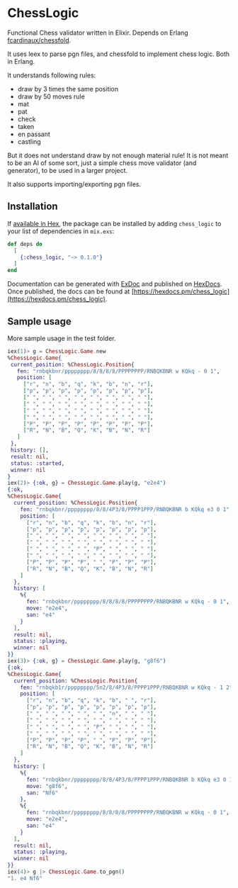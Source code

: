 # ChessLogic

Functional Chess validator written in Elixir. Depends on Erlang [fcardinaux/chessfold](https://github.com/fcardinaux/chessfold/blob/master/erl/chessfold.erl).

It uses leex to parse pgn files, and chessfold to implement chess logic. Both in Erlang.

It understands following rules:

* draw by 3 times the same position
* draw by 50 moves rule
* mat
* pat
* check
* taken
* en passant
* castling

But it does not understand draw by not enough material rule! It is not meant to be an AI of some sort, just a simple chess move validator (and generator), to be used in a larger project.

It also supports importing/exporting pgn files.

## Installation

If [available in Hex](https://hex.pm/docs/publish), the package can be installed
by adding `chess_logic` to your list of dependencies in `mix.exs`:

```elixir
def deps do
  [
    {:chess_logic, "~> 0.1.0"}
  ]
end
```

Documentation can be generated with [ExDoc](https://github.com/elixir-lang/ex_doc)
and published on [HexDocs](https://hexdocs.pm). Once published, the docs can
be found at [https://hexdocs.pm/chess_logic](https://hexdocs.pm/chess_logic).

## Sample usage

More sample usage in the test folder.

 ```elixir
iex(1)> g = ChessLogic.Game.new
%ChessLogic.Game{
  current_position: %ChessLogic.Position{
    fen: "rnbqkbnr/pppppppp/8/8/8/8/PPPPPPPP/RNBQKBNR w KQkq - 0 1",
    position: [
      ["r", "n", "b", "q", "k", "b", "n", "r"],
      ["p", "p", "p", "p", "p", "p", "p", "p"],
      [" ", " ", " ", " ", " ", " ", " ", " "],
      [" ", " ", " ", " ", " ", " ", " ", " "],
      [" ", " ", " ", " ", " ", " ", " ", " "],
      [" ", " ", " ", " ", " ", " ", " ", " "],
      ["P", "P", "P", "P", "P", "P", "P", "P"],
      ["R", "N", "B", "Q", "K", "B", "N", "R"]
    ]
  },
  history: [],
  result: nil,
  status: :started,
  winner: nil
}
iex(2)> {:ok, g} = ChessLogic.Game.play(g, "e2e4")
{:ok,
 %ChessLogic.Game{
   current_position: %ChessLogic.Position{
     fen: "rnbqkbnr/pppppppp/8/8/4P3/8/PPPP1PPP/RNBQKBNR b KQkq e3 0 1",
     position: [
       ["r", "n", "b", "q", "k", "b", "n", "r"],
       ["p", "p", "p", "p", "p", "p", "p", "p"],
       [" ", " ", " ", " ", " ", " ", " ", " "],
       [" ", " ", " ", " ", " ", " ", " ", " "], 
       [" ", " ", " ", " ", "P", " ", " ", " "],
       [" ", " ", " ", " ", " ", " ", " ", " "],
       ["P", "P", "P", "P", " ", "P", "P", "P"],
       ["R", "N", "B", "Q", "K", "B", "N", "R"]
     ]
   },
   history: [
     %{
       fen: "rnbqkbnr/pppppppp/8/8/8/8/PPPPPPPP/RNBQKBNR w KQkq - 0 1",
       move: "e2e4",
       san: "e4"
     }
   ],
   result: nil,
   status: :playing,
   winner: nil
 }}
iex(3)> {:ok, g} = ChessLogic.Game.play(g, "g8f6")
{:ok,
 %ChessLogic.Game{
   current_position: %ChessLogic.Position{
     fen: "rnbqkb1r/pppppppp/5n2/8/4P3/8/PPPP1PPP/RNBQKBNR w KQkq - 1 2",
     position: [
       ["r", "n", "b", "q", "k", "b", " ", "r"],
       ["p", "p", "p", "p", "p", "p", "p", "p"],
       [" ", " ", " ", " ", " ", "n", " ", " "],
       [" ", " ", " ", " ", " ", " ", " ", " "],
       [" ", " ", " ", " ", "P", " ", " ", " "],
       [" ", " ", " ", " ", " ", " ", " ", " "],
       ["P", "P", "P", "P", " ", "P", "P", "P"],
       ["R", "N", "B", "Q", "K", "B", "N", "R"]
     ]
   },
   history: [
     %{
       fen: "rnbqkbnr/pppppppp/8/8/4P3/8/PPPP1PPP/RNBQKBNR b KQkq e3 0 1",
       move: "g8f6",
       san: "Nf6"
     },
     %{
       fen: "rnbqkbnr/pppppppp/8/8/8/8/PPPPPPPP/RNBQKBNR w KQkq - 0 1",
       move: "e2e4",
       san: "e4"
     }
   ],
   result: nil,
   status: :playing,
   winner: nil
 }}
iex(4)> g |> ChessLogic.Game.to_pgn()
"1. e4 Nf6"
```